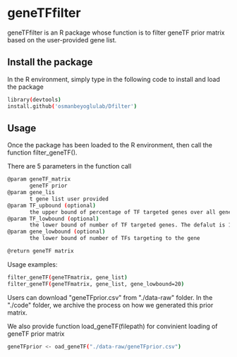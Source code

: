 # geneTFfilter
geneTFfilter is an R package whose function is to filter geneTF prior matrix based on the user-provided gene list.

## Install the package
In the R environment, simply type in the following code to install and load the package
```sh
library(devtools)
install.github('osmanbeyoglulab/Dfilter')
```
## Usage
Once the package has been loaded to the R environment, then call the function filter_geneTF(). 

There are 5 parameters in the function call
```sh
@param geneTF_matrix
       geneTF prior
@param gene_lis
       t gene list user provided
@param TF_upbound (optional)
       the upper bound of percentage of TF targeted genes over all genes. The default is 80\%
@param TF_lowbound (optional)
       the lower bound of number of TF targeted genes. The defalut is 10
@param gene_lowbound (optional)
       the lower bound of number of TFs targeting to the gene

@return geneTF matrix
```
Usage examples:
```sh
filter_geneTF(geneTFmatrix, gene_list)
filter_geneTF(geneTFmatrix, gene_list, gene_lowbound=20)

```
Users can download "geneTFprior.csv" from "./data-raw" folder. In the "./code" folder, we archive the process on how we generated this prior matrix.

We also provide function load_geneTF(filepath) for convinient loading of geneTF prior matrix
```sh
geneTFprior <- oad_geneTF("./data-raw/geneTFprior.csv")
```
